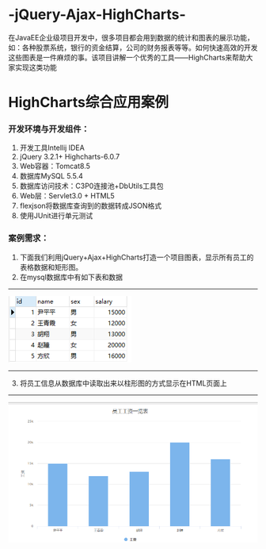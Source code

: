 # -jQuery-Ajax-HighCharts-
在JavaEE企业级项目开发中，很多项目都会用到数据的统计和图表的展示功能，如：各种股票系统，银行的资金结算，公司的财务报表等等。如何快速高效的开发这些图表是一件麻烦的事。该项目讲解一个优秀的工具——HighCharts来帮助大家实现这类功能

# HighCharts综合应用案例

### 开发环境与开发组件：

1. 开发工具Intellij IDEA 
2. jQuery 3.2.1+ Highcharts-6.0.7
3. Web容器：Tomcat8.5
4. 数据库MySQL 5.5.4
5. 数据库访问技术：C3P0连接池+DbUtils工具包
6. Web层：Servlet3.0 + HTML5
7. flexjson将数据库查询到的数据转成JSON格式
8. 使用JUnit进行单元测试

### 案例需求：

1. 下面我们利用jQuery+Ajax+HighCharts打造一个项目图表，显示所有员工的表格数据和矩形图。
2. 在mysql数据库中有如下表和数据
*****************************************
  ![mysql](images/mysql.png)
*****************************************
3. 将员工信息从数据库中读取出来以柱形图的方式显示在HTML页面上
******************************************
![mysql](images/result.png)